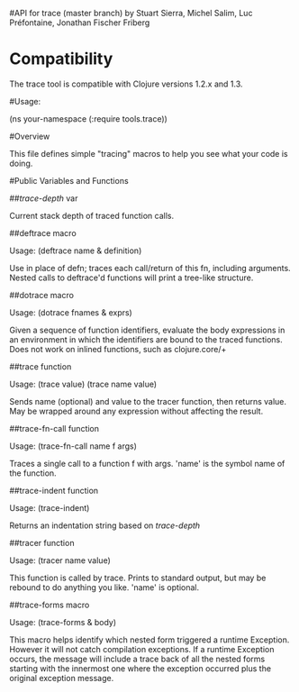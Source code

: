 #API for trace (master branch)
by Stuart Sierra, Michel Salim, Luc Préfontaine, Jonathan Fischer Friberg

# Compatibility

The trace tool is compatible with Clojure versions 1.2.x and 1.3.

#Usage:

(ns your-namespace
  (:require tools.trace))

#Overview

This file defines simple "tracing" macros to help you see what your
code is doing.


#Public Variables and Functions

##*trace-depth*
var

Current stack depth of traced function calls.


##deftrace
macro

Usage: (deftrace name & definition)

Use in place of defn; traces each call/return of this fn, including
arguments.  Nested calls to deftrace'd functions will print a
tree-like structure.


##dotrace
macro

Usage: (dotrace fnames & exprs)

Given a sequence of function identifiers, evaluate the body
expressions in an environment in which the identifiers are bound to
the traced functions.  Does not work on inlined functions,
such as clojure.core/+


##trace
function

Usage: (trace value)
       (trace name value)

Sends name (optional) and value to the tracer function, then
returns value.  May be wrapped around any expression without
affecting the result.


##trace-fn-call
function

Usage: (trace-fn-call name f args)

Traces a single call to a function f with args.  'name' is the
symbol name of the function.

##trace-indent
function

Usage: (trace-indent)

Returns an indentation string based on *trace-depth*


##tracer
function

Usage: (tracer name value)

This function is called by trace.  Prints to standard output, but
may be rebound to do anything you like.  'name' is optional.

##trace-forms
macro

Usage: (trace-forms & body)

This macro helps identify which nested form triggered a runtime Exception.
However it will not catch compilation exceptions.
If a runtime Exception occurs, the message will include a trace back of all the
nested forms starting with the innermost one where the exception occurred plus
the original exception message.
